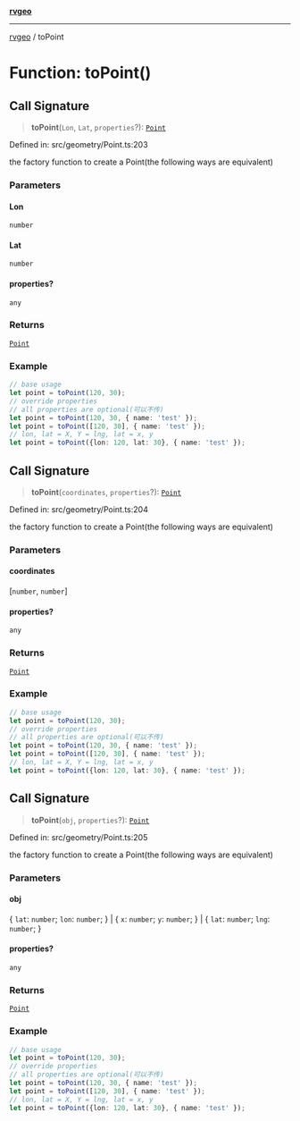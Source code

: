 [**rvgeo**](../README.md)

***

[rvgeo](../globals.md) / toPoint

# Function: toPoint()

## Call Signature

> **toPoint**(`Lon`, `Lat`, `properties`?): [`Point`](../classes/Point.md)

Defined in: src/geometry/Point.ts:203

the factory function to create a Point(the following ways are equivalent)

### Parameters

#### Lon

`number`

#### Lat

`number`

#### properties?

`any`

### Returns

[`Point`](../classes/Point.md)

### Example

```ts
// base usage
let point = toPoint(120, 30);
// override properties
// all properties are optional(可以不传)
let point = toPoint(120, 30, { name: 'test' });
let point = toPoint([120, 30], { name: 'test' });
// lon, lat = X, Y = lng, lat = x, y
let point = toPoint({lon: 120, lat: 30}, { name: 'test' });
```

## Call Signature

> **toPoint**(`coordinates`, `properties`?): [`Point`](../classes/Point.md)

Defined in: src/geometry/Point.ts:204

the factory function to create a Point(the following ways are equivalent)

### Parameters

#### coordinates

\[`number`, `number`\]

#### properties?

`any`

### Returns

[`Point`](../classes/Point.md)

### Example

```ts
// base usage
let point = toPoint(120, 30);
// override properties
// all properties are optional(可以不传)
let point = toPoint(120, 30, { name: 'test' });
let point = toPoint([120, 30], { name: 'test' });
// lon, lat = X, Y = lng, lat = x, y
let point = toPoint({lon: 120, lat: 30}, { name: 'test' });
```

## Call Signature

> **toPoint**(`obj`, `properties`?): [`Point`](../classes/Point.md)

Defined in: src/geometry/Point.ts:205

the factory function to create a Point(the following ways are equivalent)

### Parameters

#### obj

\{ `lat`: `number`; `lon`: `number`; \} | \{ `x`: `number`; `y`: `number`; \} | \{ `lat`: `number`; `lng`: `number`; \}

#### properties?

`any`

### Returns

[`Point`](../classes/Point.md)

### Example

```ts
// base usage
let point = toPoint(120, 30);
// override properties
// all properties are optional(可以不传)
let point = toPoint(120, 30, { name: 'test' });
let point = toPoint([120, 30], { name: 'test' });
// lon, lat = X, Y = lng, lat = x, y
let point = toPoint({lon: 120, lat: 30}, { name: 'test' });
```
